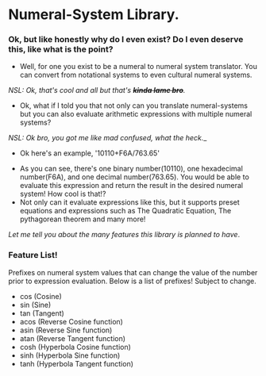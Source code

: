 # Numeral-System Library.
### Ok, but like honestly why do I even exist? Do I even deserve this, like what is the point?
* Well, for one you exist to be a numeral to numeral system translator. You can convert from notational systems to even cultural numeral systems. 

_NSL: Ok, that's cool and all but that's ~~**kinda lame bro**~~._

* Ok, what if I told you that not only can you translate numeral-systems but you can also evaluate arithmetic expressions with multiple numeral systems?

_NSL: Ok bro, you got me like mad confused, what the heck.__ 

* Ok here's an example, '10110+F6A/763.65'

- As you can see, there's one binary number(10110), one hexadecimal number(F6A), and one decimal number(763.65). You would be able to evaluate this expression and return the result in the desired numeral system! How cool is that!?
- Not only can it evaluate expressions like this, but it supports preset equations and expressions such as The Quadratic Equation, The pythagorean theorem and many more!

_Let me tell you about the many features this library is planned to have_.

### Feature List!
Prefixes on numeral system values that can change the value of the number prior to expression evaluation. Below is a list of prefixes! Subject to change.

- cos  (Cosine)
- sin  (Sine)
- tan  (Tangent)
- acos (Reverse Cosine function)
- asin (Reverse Sine function)
- atan (Reverse Tangent function)
- cosh (Hyperbola Cosine function)
- sinh (Hyperbola Sine function)
- tanh (Hyperbola Tangent function)



